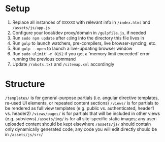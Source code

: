 # Setup

1. Replace all instances of `XXXXXX` with relevant info in `/index.html` and `/assets/js/app.js`
2. Configure your local/dev proxy/domain in `/gulpfile.js`, if needed
3. Run `sudo npm update` after `cd`ing into the directory this file lives in
4. Run `gulp` to launch watchers, pre-compilers, live browser-syncing, etc.
  1. Run `gulp --open` to launch a live-updating browser window
  2. Run `sudo ulimit -n 8192` if you get a 'memory limit exceeded' error running the previous command
5. Update `/robots.txt` and `/sitemap.xml` accordingly



# Structure

`/templates/` is for general-purpose partials (i.e. angular directive templates, re-used UI elements, or repeated content sections)
`/views/` is for partials to be rendered as full view templates (e.g. public vs. authenticated, header1 vs. header2)
`/views/pages/` is for partials that will be included in other views (e.g. subviews)
`/assets/img/` is for all site-specific static images; any user-uploaded content should be kept elsewhere
`/assets/js/` should contain only dynamically generated code; any code you will edit directly should be in `/assets/js/src/`